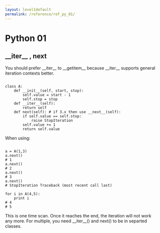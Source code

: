 ```yaml
---
layout: level1default 
permalink: /reference/ref_py_01/
---
```


<h1>Python 01</h1>
<h2>__iter__ , next</h2>

<p>You should prefer __iter__ to __getitem__ because __iter__ supports general iteration contexts better.</p>

<pre><code>
class A:
    def __init__(self, start, stop):
        self.value = start - 1
        self.stop = stop 
    def __iter__(self):
        return self
    def next(self): # if 3.x then use __next__(self):
        if self.value == self.stop: 
            raise StopIteration
        self.value += 1
        return self.value
</code></pre>

<p>When using:</p>

<pre><code>
a = A(1,3)
a.next()
# 1
a.next()
# 2
a.next()
# 3
a.next()
# StopIteration Traceback (most recent call last)

for i in A(4,5):
    print i
# 4
# 5
</code></pre>
<p>This is one time scan. Once it reaches the end, the iteration will not work any more. For multiple, you need __iter__() and next() to be in separted classes.</p>

